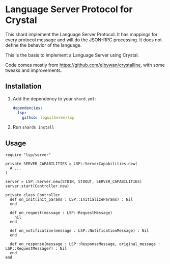 # Language Server Protocol for Crystal

This shard implement the Language Server Protocol. It has mappings for every protocol message and will do the JSON-RPC processing. It does not define the behavior of the language.

This is the basis to implement a Language Server using Crystal.

Code comes mostly from https://github.com/elbywan/crystalline, with some tweaks and improvements.

## Installation

1. Add the dependency to your `shard.yml`:

   ```yaml
   dependencies:
     lsp:
       github: lbguilherme/lsp
   ```

2. Run `shards install`

## Usage

```crystal
require "lsp/server"

private SERVER_CAPABILITIES = LSP::ServerCapabilities.new(
  # ...
)

server = LSP::Server.new(STDIN, STDOUT, SERVER_CAPABILITIES)
server.start(Controller.new)

private class Controller
  def on_init(init_params : LSP::InitializeParams) : Nil
  end

  def on_request(message : LSP::RequestMessage)
    nil
  end

  def on_notification(message : LSP::NotificationMessage) : Nil
  end

  def on_response(message : LSP::ResponseMessage, original_message : LSP::RequestMessage?) : Nil
  end
end
```
